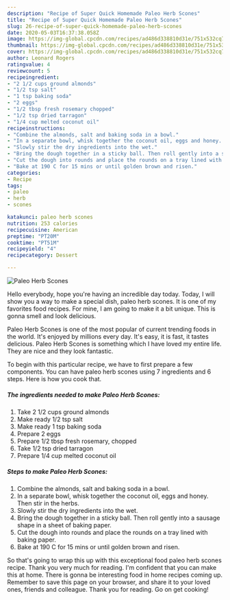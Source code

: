 ```yaml
---
description: "Recipe of Super Quick Homemade Paleo Herb Scones"
title: "Recipe of Super Quick Homemade Paleo Herb Scones"
slug: 26-recipe-of-super-quick-homemade-paleo-herb-scones
date: 2020-05-03T16:37:38.058Z
image: https://img-global.cpcdn.com/recipes/ad486d338810d31e/751x532cq70/paleo-herb-scones-recipe-main-photo.jpg
thumbnail: https://img-global.cpcdn.com/recipes/ad486d338810d31e/751x532cq70/paleo-herb-scones-recipe-main-photo.jpg
cover: https://img-global.cpcdn.com/recipes/ad486d338810d31e/751x532cq70/paleo-herb-scones-recipe-main-photo.jpg
author: Leonard Rogers
ratingvalue: 4
reviewcount: 5
recipeingredient:
- "2 1/2 cups ground almonds"
- "1/2 tsp salt"
- "1 tsp baking soda"
- "2 eggs"
- "1/2 tbsp fresh rosemary chopped"
- "1/2 tsp dried tarragon"
- "1/4 cup melted coconut oil"
recipeinstructions:
- "Combine the almonds, salt and baking soda in a bowl."
- "In a separate bowl, whisk together the coconut oil, eggs and honey. Then stir in the herbs."
- "Slowly stir the dry ingredients into the wet."
- "Bring the dough together in a sticky ball. Then roll gently into a sausage shape in a sheet of baking paper."
- "Cut the dough into rounds and place the rounds on a tray lined with baking paper."
- "Bake at 190 C for 15 mins or until golden brown and risen."
categories:
- Recipe
tags:
- paleo
- herb
- scones

katakunci: paleo herb scones 
nutrition: 253 calories
recipecuisine: American
preptime: "PT20M"
cooktime: "PT51M"
recipeyield: "4"
recipecategory: Dessert

---
```



![Paleo Herb Scones](https://img-global.cpcdn.com/recipes/ad486d338810d31e/751x532cq70/paleo-herb-scones-recipe-main-photo.jpg)

Hello everybody, hope you're having an incredible day today. Today, I will show you a way to make a special dish, paleo herb scones. It is one of my favorites food recipes. For mine, I am going to make it a bit unique. This is gonna smell and look delicious.

Paleo Herb Scones is one of the most popular of current trending foods in the world. It's enjoyed by millions every day. It's easy, it is fast, it tastes delicious. Paleo Herb Scones is something which I have loved my entire life. They are nice and they look fantastic.




To begin with this particular recipe, we have to first prepare a few components. You can have paleo herb scones using 7 ingredients and 6 steps. Here is how you cook that.

##### The ingredients needed to make Paleo Herb Scones:

1. Take 2 1/2 cups ground almonds
1. Make ready 1/2 tsp salt
1. Make ready 1 tsp baking soda
1. Prepare 2 eggs
1. Prepare 1/2 tbsp fresh rosemary, chopped
1. Take 1/2 tsp dried tarragon
1. Prepare 1/4 cup melted coconut oil




##### Steps to make Paleo Herb Scones:

1. Combine the almonds, salt and baking soda in a bowl.
1. In a separate bowl, whisk together the coconut oil, eggs and honey. Then stir in the herbs.
1. Slowly stir the dry ingredients into the wet.
1. Bring the dough together in a sticky ball. Then roll gently into a sausage shape in a sheet of baking paper.
1. Cut the dough into rounds and place the rounds on a tray lined with baking paper.
1. Bake at 190 C for 15 mins or until golden brown and risen.




So that's going to wrap this up with this exceptional food paleo herb scones recipe. Thank you very much for reading. I'm confident that you can make this at home. There is gonna be interesting food in home recipes coming up. Remember to save this page on your browser, and share it to your loved ones, friends and colleague. Thank you for reading. Go on get cooking!
